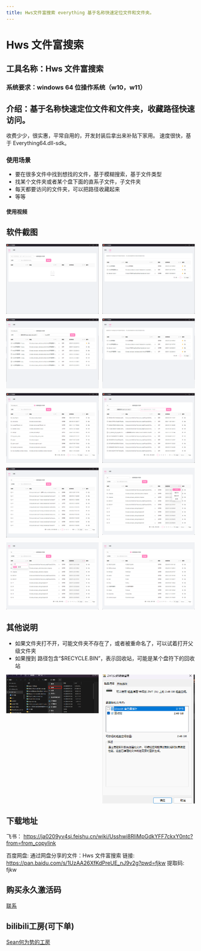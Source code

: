 ```yaml
---
title: Hws文件富搜索 everything 基于名称快速定位文件和文件夹。
---
```


# Hws 文件富搜索

## 工具名称：Hws 文件富搜索

### 系统要求：windows 64 位操作系统（w10，w11）

## 介绍：基于名称快速定位文件和文件夹，收藏路径快速访问。

收费少少，很实惠，平常自用的，开发封装后拿出来补贴下家用。
速度很快，基于 Everything64.dll-sdk。

### 使用场景

- 要在很多文件中找到想找的文件，基于模糊搜索，基于文件类型
- 找某个文件夹或者某个盘下面的直系子文件，子文件夹
- 每天都要访问的文件夹，可以把路径收藏起来
- 等等

#### 使用视频

## 软件截图

<!-- ![Hws文件富搜索](/utility/Hws文件富搜索-1.png){data-zoomable}{width="50%"} -->

<div style="display: grid; grid-template-columns: repeat(2, 1fr); gap: 10px;">
  <div style="position: relative;">
    <img src="/utility/Hws文件富搜索-1.png" alt="Hws文件富搜索" style="with:100%" data-zoomable class="medium-zoom-image"/>
  </div>
   <div style="position: relative;">
    <img src="/utility/Hws文件富搜索-2.png" alt="Hws文件富搜索" style="with:100%" data-zoomable class="medium-zoom-image"/>
  </div>
  <div style="position: relative;">
    <img src="/utility/Hws文件富搜索-3-1.png" alt="Hws文件富搜索" style="with:100%" data-zoomable class="medium-zoom-image"/>
  </div>
  <div style="position: relative;">
    <img src="/utility/Hws文件富搜索-3-2.png" alt="Hws文件富搜索" style="with:100%" data-zoomable class="medium-zoom-image"/>
  </div>
  <div style="position: relative;">
    <img src="/utility/Hws文件富搜索-3-3.png" alt="Hws文件富搜索" style="with:100%" data-zoomable class="medium-zoom-image"/>
  </div>
  <div style="position: relative;">
    <img src="/utility/Hws文件富搜索-1-1.png" alt="Hws文件富搜索" style="with:100%" data-zoomable class="medium-zoom-image"/>
  </div>
<div style="position: relative;">
    <img src="/utility/Hws文件富搜索-1-2.png" alt="Hws文件富搜索" style="with:100%" data-zoomable class="medium-zoom-image"/>
  </div>
  <div style="position: relative;">
    <img src="/utility/Hws文件富搜索-1-3.png" alt="Hws文件富搜索" style="with:100%" data-zoomable class="medium-zoom-image"/>
  </div>
  <div style="position: relative;">
    <img src="/utility/Hws文件富搜索-1-4.png" alt="Hws文件富搜索" style="with:100%" data-zoomable class="medium-zoom-image"/>
  </div>
  <div style="position: relative;">
    <img src="/utility/Hws文件富搜索-1-5.png" alt="Hws文件富搜索" style="with:100%" data-zoomable class="medium-zoom-image"/>
  </div>
  
</div>

## 其他说明

- 如果文件夹打不开，可能文件夹不存在了，或者被重命名了，可以试着打开父级文件夹
- 如果搜到 路径包含“$RECYCLE.BIN”，表示回收站，可能是某个盘符下的回收站
<div style="display: grid; grid-template-columns: repeat(2, 1fr); gap: 10px;">
<img src="/utility/$RECYCLEBIN-1.png" alt="RECYCLEBIN" data-zoomable class="medium-zoom-image"/>
<img src="/utility/$RECYCLEBIN-2.png" alt="RECYCLEBIN" data-zoomable class="medium-zoom-image"/>
</div>

## 下载地址

飞书：
https://ja0209yv4sj.feishu.cn/wiki/Usshwi8RliMpGdkYFF7ckxY0ntc?from=from_copylink

百度网盘:
通过网盘分享的文件：Hws 文件富搜索
链接: https://pan.baidu.com/s/1UzAA26XfKdPreUE_nJ9v2g?pwd=fjkw 提取码: fjkw


## 购买永久激活码
[联系](/about/business.html)

## bilibili工房(可下单)
[Sean何为势的工房](https://mall.bilibili.com/neul-next/index.html?page=mall-up_itemDetail&noTitleBar=1&itemsId=1110973124&from=items_share&msource=items_share)
